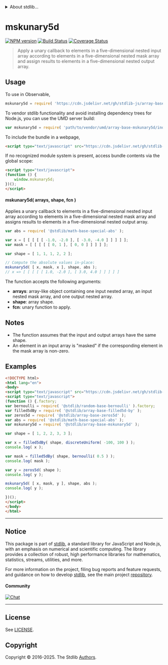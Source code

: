 <!--

@license Apache-2.0

Copyright (c) 2024 The Stdlib Authors.

Licensed under the Apache License, Version 2.0 (the "License");
you may not use this file except in compliance with the License.
You may obtain a copy of the License at

   http://www.apache.org/licenses/LICENSE-2.0

Unless required by applicable law or agreed to in writing, software
distributed under the License is distributed on an "AS IS" BASIS,
WITHOUT WARRANTIES OR CONDITIONS OF ANY KIND, either express or implied.
See the License for the specific language governing permissions and
limitations under the License.

-->


<details>
  <summary>
    About stdlib...
  </summary>
  <p>We believe in a future in which the web is a preferred environment for numerical computation. To help realize this future, we've built stdlib. stdlib is a standard library, with an emphasis on numerical and scientific computation, written in JavaScript (and C) for execution in browsers and in Node.js.</p>
  <p>The library is fully decomposable, being architected in such a way that you can swap out and mix and match APIs and functionality to cater to your exact preferences and use cases.</p>
  <p>When you use stdlib, you can be absolutely certain that you are using the most thorough, rigorous, well-written, studied, documented, tested, measured, and high-quality code out there.</p>
  <p>To join us in bringing numerical computing to the web, get started by checking us out on <a href="https://github.com/stdlib-js/stdlib">GitHub</a>, and please consider <a href="https://opencollective.com/stdlib">financially supporting stdlib</a>. We greatly appreciate your continued support!</p>
</details>

# mskunary5d

[![NPM version][npm-image]][npm-url] [![Build Status][test-image]][test-url] [![Coverage Status][coverage-image]][coverage-url] <!-- [![dependencies][dependencies-image]][dependencies-url] -->

> Apply a unary callback to elements in a five-dimensional nested input array according to elements in a five-dimensional nested mask array and assign results to elements in a five-dimensional nested output array.

<section class="intro">

</section>

<!-- /.intro -->



<section class="usage">

## Usage

To use in Observable,

```javascript
mskunary5d = require( 'https://cdn.jsdelivr.net/gh/stdlib-js/array-base-mskunary5d@umd/browser.js' )
```

To vendor stdlib functionality and avoid installing dependency trees for Node.js, you can use the UMD server build:

```javascript
var mskunary5d = require( 'path/to/vendor/umd/array-base-mskunary5d/index.js' )
```

To include the bundle in a webpage,

```html
<script type="text/javascript" src="https://cdn.jsdelivr.net/gh/stdlib-js/array-base-mskunary5d@umd/browser.js"></script>
```

If no recognized module system is present, access bundle contents via the global scope:

```html
<script type="text/javascript">
(function () {
    window.mskunary5d;
})();
</script>
```

#### mskunary5d( arrays, shape, fcn )

Applies a unary callback to elements in a five-dimensional nested input array according to elements in a five-dimensional nested mask array and assigns results to elements in a five-dimensional nested output array.

```javascript
var abs = require( '@stdlib/math-base-special-abs' );

var x = [ [ [ [ [ -1.0, -2.0 ], [ -3.0, -4.0 ] ] ] ] ];
var mask = [ [ [ [ [ 0, 1 ], [ 0, 0 ] ] ] ] ];

var shape = [ 1, 1, 1, 2, 2 ];

// Compute the absolute values in-place:
mskunary5d( [ x, mask, x ], shape, abs );
// x => [ [ [ [ [ 1.0, -2.0 ], [ 3.0, 4.0 ] ] ] ] ]
```

The function accepts the following arguments:

-   **arrays**: array-like object containing one input nested array, an input nested mask array, and one output nested array.
-   **shape**: array shape.
-   **fcn**: unary function to apply.

</section>

<!-- /.usage -->

<section class="notes">

## Notes

-   The function assumes that the input and output arrays have the same shape.
-   An element in an input array is "masked" if the corresponding element in the mask array is non-zero.

</section>

<!-- /.notes -->

<section class="examples">

## Examples

<!-- eslint no-undef: "error" -->

```html
<!DOCTYPE html>
<html lang="en">
<body>
<script type="text/javascript" src="https://cdn.jsdelivr.net/gh/stdlib-js/random-base-discrete-uniform@umd/browser.js"></script>
<script type="text/javascript">
(function () {.factory;
var bernoulli = require( '@stdlib/random-base-bernoulli' ).factory;
var filled5dBy = require( '@stdlib/array-base-filled5d-by' );
var zeros5d = require( '@stdlib/array-base-zeros5d' );
var abs = require( '@stdlib/math-base-special-abs' );
var mskunary5d = require( '@stdlib/array-base-mskunary5d' );

var shape = [ 1, 2, 2, 3, 3 ];

var x = filled5dBy( shape, discreteUniform( -100, 100 ) );
console.log( x );

var mask = filled5dBy( shape, bernoulli( 0.5 ) );
console.log( mask );

var y = zeros5d( shape );
console.log( y );

mskunary5d( [ x, mask, y ], shape, abs );
console.log( y );

})();
</script>
</body>
</html>
```

</section>

<!-- /.examples -->

<!-- Section for related `stdlib` packages. Do not manually edit this section, as it is automatically populated. -->

<section class="related">

</section>

<!-- /.related -->

<!-- Section for all links. Make sure to keep an empty line after the `section` element and another before the `/section` close. -->


<section class="main-repo" >

* * *

## Notice

This package is part of [stdlib][stdlib], a standard library for JavaScript and Node.js, with an emphasis on numerical and scientific computing. The library provides a collection of robust, high performance libraries for mathematics, statistics, streams, utilities, and more.

For more information on the project, filing bug reports and feature requests, and guidance on how to develop [stdlib][stdlib], see the main project [repository][stdlib].

#### Community

[![Chat][chat-image]][chat-url]

---

## License

See [LICENSE][stdlib-license].


## Copyright

Copyright &copy; 2016-2025. The Stdlib [Authors][stdlib-authors].

</section>

<!-- /.stdlib -->

<!-- Section for all links. Make sure to keep an empty line after the `section` element and another before the `/section` close. -->

<section class="links">

[npm-image]: http://img.shields.io/npm/v/@stdlib/array-base-mskunary5d.svg
[npm-url]: https://npmjs.org/package/@stdlib/array-base-mskunary5d

[test-image]: https://github.com/stdlib-js/array-base-mskunary5d/actions/workflows/test.yml/badge.svg?branch=main
[test-url]: https://github.com/stdlib-js/array-base-mskunary5d/actions/workflows/test.yml?query=branch:main

[coverage-image]: https://img.shields.io/codecov/c/github/stdlib-js/array-base-mskunary5d/main.svg
[coverage-url]: https://codecov.io/github/stdlib-js/array-base-mskunary5d?branch=main

<!--

[dependencies-image]: https://img.shields.io/david/stdlib-js/array-base-mskunary5d.svg
[dependencies-url]: https://david-dm.org/stdlib-js/array-base-mskunary5d/main

-->

[chat-image]: https://img.shields.io/gitter/room/stdlib-js/stdlib.svg
[chat-url]: https://app.gitter.im/#/room/#stdlib-js_stdlib:gitter.im

[stdlib]: https://github.com/stdlib-js/stdlib

[stdlib-authors]: https://github.com/stdlib-js/stdlib/graphs/contributors

[umd]: https://github.com/umdjs/umd
[es-module]: https://developer.mozilla.org/en-US/docs/Web/JavaScript/Guide/Modules

[deno-url]: https://github.com/stdlib-js/array-base-mskunary5d/tree/deno
[deno-readme]: https://github.com/stdlib-js/array-base-mskunary5d/blob/deno/README.md
[umd-url]: https://github.com/stdlib-js/array-base-mskunary5d/tree/umd
[umd-readme]: https://github.com/stdlib-js/array-base-mskunary5d/blob/umd/README.md
[esm-url]: https://github.com/stdlib-js/array-base-mskunary5d/tree/esm
[esm-readme]: https://github.com/stdlib-js/array-base-mskunary5d/blob/esm/README.md
[branches-url]: https://github.com/stdlib-js/array-base-mskunary5d/blob/main/branches.md

[stdlib-license]: https://raw.githubusercontent.com/stdlib-js/array-base-mskunary5d/main/LICENSE

</section>

<!-- /.links -->
